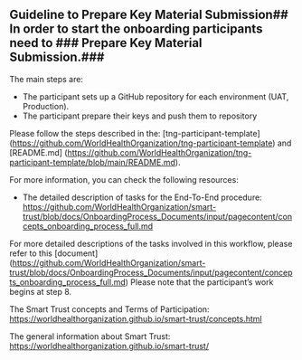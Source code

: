 
## Guideline to Prepare Key Material Submission## In order to start the onboarding participants need to ### Prepare Key Material Submission.###

The main steps are:

* The participant sets up a GitHub repository for each environment (UAT, Production).
* The participant prepare their keys and push them to repository

 Please follow the steps described in the: [tng-participant-template] (https://github.com/WorldHealthOrganization/tng-participant-template)
and [README.md] (https://github.com/WorldHealthOrganization/tng-participant-template/blob/main/README.md).

 For more information, you can check the following resources:

* The detailed description of tasks for the End-To-End procedure: 
https://github.com/WorldHealthOrganization/smart-trust/blob/docs/OnboardingProcess_Documents/input/pagecontent/concepts_onboarding_process_full.md


For more detailed descriptions of the tasks involved in this workflow, please refer to this [document] (https://github.com/WorldHealthOrganization/smart-trust/blob/docs/OnboardingProcess_Documents/input/pagecontent/concepts_onboarding_process_full.md)
Please note that the participant’s work begins at step 8.


The Smart Trust concepts and Terms of Participation: https://worldhealthorganization.github.io/smart-trust/concepts.html

The general information about Smart Trust:
https://worldhealthorganization.github.io/smart-trust/

